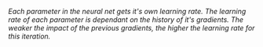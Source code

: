 _Each parameter in the neural net gets it's own learning rate. The learning rate of each parameter is dependant on the history of it's gradients. The weaker the impact of the previous gradients, the higher the learning rate for this iteration._
